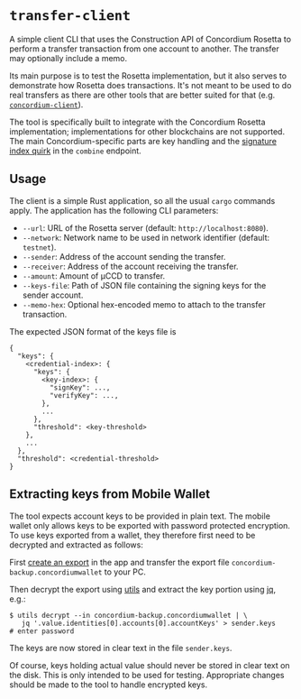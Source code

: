 # `transfer-client`

A simple client CLI that uses the Construction API of Concordium Rosetta to perform a transfer transaction
from one account to another.
The transfer may optionally include a memo.

Its main purpose is to test the Rosetta implementation, but it also serves to demonstrate how Rosetta does transactions.
It's not meant to be used to do real transfers as there are other tools that are better suited for that
(e.g. [`concordium-client`](https://github.com/Concordium/concordium-client)).

The tool is specifically built to integrate with the Concordium Rosetta implementation;
implementations for other blockchains are not supported.
The main Concordium-specific parts are key handling and the [signature index quirk](/README.md#construction_api)
in the `combine` endpoint.

## Usage

The client is a simple Rust application, so all the usual `cargo` commands apply.
The application has the following CLI parameters:

- `--url`: URL of the Rosetta server (default: `http://localhost:8080`).
- `--network`: Network name to be used in network identifier (default: `testnet`).
- `--sender`: Address of the account sending the transfer.
- `--receiver`: Address of the account receiving the transfer.
- `--amount`: Amount of µCCD to transfer.
- `--keys-file`: Path of JSON file containing the signing keys for the sender account.
- `--memo-hex`: Optional hex-encoded memo to attach to the transfer transaction.

The expected JSON format of the keys file is

```
{
  "keys": {
    <credential-index>: {
      "keys": {
        <key-index>: {
          "signKey": ...,
          "verifyKey": ...,
        },
        ...
      },
      "threshold": <key-threshold>
    },
    ...
  },
  "threshold": <credential-threshold>
}
```

## Extracting keys from Mobile Wallet

The tool expects account keys to be provided in plain text.
The mobile wallet only allows keys to be exported with password protected encryption.
To use keys exported from a wallet, they therefore first need to be decrypted and extracted as follows:

First [create an export](https://developer.concordium.software/en/mainnet/net/mobile-wallet/export-import-mw.html)
in the app and transfer the export file `concordium-backup.concordiumwallet` to your PC.

Then decrypt the export using [utils](https://developer.concordium.software/en/mainnet/net/references/developer-tools.html#decrypt-encrypted-output)
and extract the key portion using [jq](https://stedolan.github.io/jq/), e.g.:
```shell
$ utils decrypt --in concordium-backup.concordiumwallet | \
   jq '.value.identities[0].accounts[0].accountKeys' > sender.keys
# enter password
```

The keys are now stored in clear text in the file `sender.keys`.

Of course, keys holding actual value should never be stored in clear text on the disk.
This is only intended to be used for testing. Appropriate changes should be made to the tool to handle encrypted keys.
